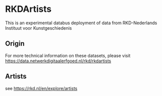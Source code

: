 # RKDArtists
This is an experimental databus deployment of data from RKD-Nederlands Instituut voor Kunstgeschiedenis

## Origin
For more technical information on these datasets, please visit https://data.netwerkdigitaalerfgoed.nl/rkd/rkdartists


## Artists
see https://rkd.nl/en/explore/artists
